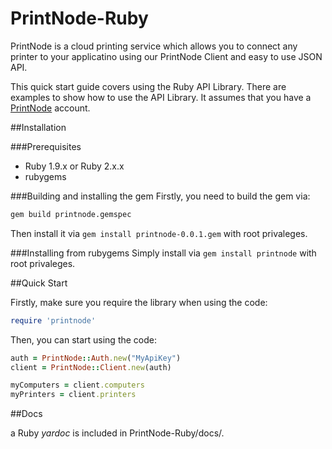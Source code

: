 # PrintNode-Ruby

PrintNode is a cloud printing service which allows you to connect any printer to your applicatino using our PrintNode Client and easy to use JSON API.

This quick start guide covers using the Ruby API Library. There are examples to show how to use the API Library. It assumes that you have a [PrintNode](https://www.printnode.com) account.

##Installation

###Prerequisites

* Ruby 1.9.x or Ruby 2.x.x
* rubygems

###Building and installing the gem
Firstly, you need to build the gem via:
```bash
gem build printnode.gemspec
```
Then install it via `gem install printnode-0.0.1.gem` with root privaleges.

###Installing from rubygems
Simply install via `gem install printnode` with root privaleges.

##Quick Start

Firstly, make sure you require the library when using the code:

```Ruby
require 'printnode'
```

Then, you can start using the code:

```Ruby
auth = PrintNode::Auth.new("MyApiKey")
client = PrintNode::Client.new(auth)

myComputers = client.computers
myPrinters = client.printers
```

##Docs

a Ruby *yardoc* is included in PrintNode-Ruby/docs/.
